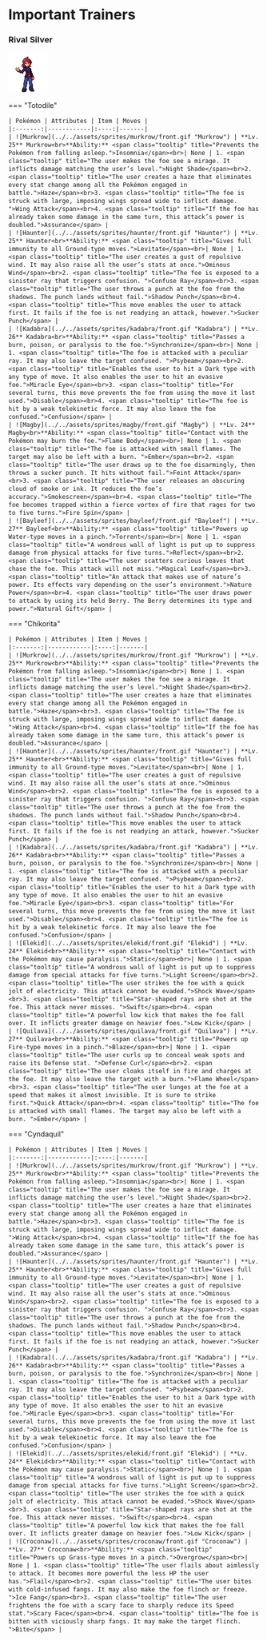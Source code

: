 # Important Trainers

### Rival Silver

![Rival Silver](../../assets/important_trainers/silver.png "Rival Silver")

=== "Totodile"

	| Pokémon | Attributes | Item | Moves |
	|:-------:|------------|:----:|-------|
	| ![Murkrow](../../assets/sprites/murkrow/front.gif "Murkrow") | **Lv. 25** Murkrow<br>**Ability:** <span class="tooltip" title="Prevents the Pokémon from falling asleep.">Insomnia</span><br>| None | 1. <span class="tooltip" title="The user makes the foe see a mirage. It inflicts damage matching the user’s level.">Night Shade</span><br>2. <span class="tooltip" title="The user creates a haze that eliminates every stat change among all the Pokémon engaged in battle.">Haze</span><br>3. <span class="tooltip" title="The foe is struck with large, imposing wings spread wide to inflict damage. ">Wing Attack</span><br>4. <span class="tooltip" title="If the foe has already taken some damage in the same turn, this attack’s power is doubled.">Assurance</span> |
	| ![Haunter](../../assets/sprites/haunter/front.gif "Haunter") | **Lv. 25** Haunter<br>**Ability:** <span class="tooltip" title="Gives full immunity to all Ground-type moves.">Levitate</span><br>| None | 1. <span class="tooltip" title="The user creates a gust of repulsive wind. It may also raise all the user’s stats at once.">Ominous Wind</span><br>2. <span class="tooltip" title="The foe is exposed to a sinister ray that triggers confusion. ">Confuse Ray</span><br>3. <span class="tooltip" title="The user throws a punch at the foe from the shadows. The punch lands without fail.">Shadow Punch</span><br>4. <span class="tooltip" title="This move enables the user to attack first. It fails if the foe is not readying an attack, however.">Sucker Punch</span> |
	| ![Kadabra](../../assets/sprites/kadabra/front.gif "Kadabra") | **Lv. 26** Kadabra<br>**Ability:** <span class="tooltip" title="Passes a burn, poison, or paralysis to the foe.">Synchronize</span><br>| None | 1. <span class="tooltip" title="The foe is attacked with a peculiar ray. It may also leave the target confused. ">Psybeam</span><br>2. <span class="tooltip" title="Enables the user to hit a Dark type with any type of move. It also enables the user to hit an evasive foe.">Miracle Eye</span><br>3. <span class="tooltip" title="For several turns, this move prevents the foe from using the move it last used.">Disable</span><br>4. <span class="tooltip" title="The foe is hit by a weak telekinetic force. It may also leave the foe confused.">Confusion</span> |
	| ![Magby](../../assets/sprites/magby/front.gif "Magby") | **Lv. 24** Magby<br>**Ability:** <span class="tooltip" title="Contact with the Pokémon may burn the foe.">Flame Body</span><br>| None | 1. <span class="tooltip" title="The foe is attacked with small flames. The target may also be left with a burn. ">Ember</span><br>2. <span class="tooltip" title="The user draws up to the foe disarmingly, then throws a sucker punch. It hits without fail.">Feint Attack</span><br>3. <span class="tooltip" title="The user releases an obscuring cloud of smoke or ink. It reduces the foe’s accuracy.">Smokescreen</span><br>4. <span class="tooltip" title="The foe becomes trapped within a fierce vortex of fire that rages for two to five turns.">Fire Spin</span> |
	| ![Bayleef](../../assets/sprites/bayleef/front.gif "Bayleef") | **Lv. 27** Bayleef<br>**Ability:** <span class="tooltip" title="Powers up Water-type moves in a pinch.">Torrent</span><br>| None | 1. <span class="tooltip" title="A wondrous wall of light is put up to suppress damage from physical attacks for five turns.">Reflect</span><br>2. <span class="tooltip" title="The user scatters curious leaves that chase the foe. This attack will not miss.">Magical Leaf</span><br>3. <span class="tooltip" title="An attack that makes use of nature’s power. Its effects vary depending on the user’s environment.">Nature Power</span><br>4. <span class="tooltip" title="The user draws power to attack by using its held Berry. The Berry determines its type and power.">Natural Gift</span> |
	
=== "Chikorita"

	| Pokémon | Attributes | Item | Moves |
	|:-------:|------------|:----:|-------|
	| ![Murkrow](../../assets/sprites/murkrow/front.gif "Murkrow") | **Lv. 25** Murkrow<br>**Ability:** <span class="tooltip" title="Prevents the Pokémon from falling asleep.">Insomnia</span><br>| None | 1. <span class="tooltip" title="The user makes the foe see a mirage. It inflicts damage matching the user’s level.">Night Shade</span><br>2. <span class="tooltip" title="The user creates a haze that eliminates every stat change among all the Pokémon engaged in battle.">Haze</span><br>3. <span class="tooltip" title="The foe is struck with large, imposing wings spread wide to inflict damage. ">Wing Attack</span><br>4. <span class="tooltip" title="If the foe has already taken some damage in the same turn, this attack’s power is doubled.">Assurance</span> |
	| ![Haunter](../../assets/sprites/haunter/front.gif "Haunter") | **Lv. 25** Haunter<br>**Ability:** <span class="tooltip" title="Gives full immunity to all Ground-type moves.">Levitate</span><br>| None | 1. <span class="tooltip" title="The user creates a gust of repulsive wind. It may also raise all the user’s stats at once.">Ominous Wind</span><br>2. <span class="tooltip" title="The foe is exposed to a sinister ray that triggers confusion. ">Confuse Ray</span><br>3. <span class="tooltip" title="The user throws a punch at the foe from the shadows. The punch lands without fail.">Shadow Punch</span><br>4. <span class="tooltip" title="This move enables the user to attack first. It fails if the foe is not readying an attack, however.">Sucker Punch</span> |
	| ![Kadabra](../../assets/sprites/kadabra/front.gif "Kadabra") | **Lv. 26** Kadabra<br>**Ability:** <span class="tooltip" title="Passes a burn, poison, or paralysis to the foe.">Synchronize</span><br>| None | 1. <span class="tooltip" title="The foe is attacked with a peculiar ray. It may also leave the target confused. ">Psybeam</span><br>2. <span class="tooltip" title="Enables the user to hit a Dark type with any type of move. It also enables the user to hit an evasive foe.">Miracle Eye</span><br>3. <span class="tooltip" title="For several turns, this move prevents the foe from using the move it last used.">Disable</span><br>4. <span class="tooltip" title="The foe is hit by a weak telekinetic force. It may also leave the foe confused.">Confusion</span> |
	| ![Elekid](../../assets/sprites/elekid/front.gif "Elekid") | **Lv. 24** Elekid<br>**Ability:** <span class="tooltip" title="Contact with the Pokémon may cause paralysis.">Static</span><br>| None | 1. <span class="tooltip" title="A wondrous wall of light is put up to suppress damage from special attacks for five turns.">Light Screen</span><br>2. <span class="tooltip" title="The user strikes the foe with a quick jolt of electricity. This attack cannot be evaded.">Shock Wave</span><br>3. <span class="tooltip" title="Star-shaped rays are shot at the foe. This attack never misses. ">Swift</span><br>4. <span class="tooltip" title="A powerful low kick that makes the foe fall over. It inflicts greater damage on heavier foes.">Low Kick</span> |
	| ![Quilava](../../assets/sprites/quilava/front.gif "Quilava") | **Lv. 27** Quilava<br>**Ability:** <span class="tooltip" title="Powers up Fire-type moves in a pinch.">Blaze</span><br>| None | 1. <span class="tooltip" title="The user curls up to conceal weak spots and raise its Defense stat. ">Defense Curl</span><br>2. <span class="tooltip" title="The user cloaks itself in fire and charges at the foe. It may also leave the target with a burn.">Flame Wheel</span><br>3. <span class="tooltip" title="The user lunges at the foe at a speed that makes it almost invisible. It is sure to strike first.">Quick Attack</span><br>4. <span class="tooltip" title="The foe is attacked with small flames. The target may also be left with a burn. ">Ember</span> |
	
=== "Cyndaquil"

	| Pokémon | Attributes | Item | Moves |
	|:-------:|------------|:----:|-------|
	| ![Murkrow](../../assets/sprites/murkrow/front.gif "Murkrow") | **Lv. 25** Murkrow<br>**Ability:** <span class="tooltip" title="Prevents the Pokémon from falling asleep.">Insomnia</span><br>| None | 1. <span class="tooltip" title="The user makes the foe see a mirage. It inflicts damage matching the user’s level.">Night Shade</span><br>2. <span class="tooltip" title="The user creates a haze that eliminates every stat change among all the Pokémon engaged in battle.">Haze</span><br>3. <span class="tooltip" title="The foe is struck with large, imposing wings spread wide to inflict damage. ">Wing Attack</span><br>4. <span class="tooltip" title="If the foe has already taken some damage in the same turn, this attack’s power is doubled.">Assurance</span> |
	| ![Haunter](../../assets/sprites/haunter/front.gif "Haunter") | **Lv. 25** Haunter<br>**Ability:** <span class="tooltip" title="Gives full immunity to all Ground-type moves.">Levitate</span><br>| None | 1. <span class="tooltip" title="The user creates a gust of repulsive wind. It may also raise all the user’s stats at once.">Ominous Wind</span><br>2. <span class="tooltip" title="The foe is exposed to a sinister ray that triggers confusion. ">Confuse Ray</span><br>3. <span class="tooltip" title="The user throws a punch at the foe from the shadows. The punch lands without fail.">Shadow Punch</span><br>4. <span class="tooltip" title="This move enables the user to attack first. It fails if the foe is not readying an attack, however.">Sucker Punch</span> |
	| ![Kadabra](../../assets/sprites/kadabra/front.gif "Kadabra") | **Lv. 26** Kadabra<br>**Ability:** <span class="tooltip" title="Passes a burn, poison, or paralysis to the foe.">Synchronize</span><br>| None | 1. <span class="tooltip" title="The foe is attacked with a peculiar ray. It may also leave the target confused. ">Psybeam</span><br>2. <span class="tooltip" title="Enables the user to hit a Dark type with any type of move. It also enables the user to hit an evasive foe.">Miracle Eye</span><br>3. <span class="tooltip" title="For several turns, this move prevents the foe from using the move it last used.">Disable</span><br>4. <span class="tooltip" title="The foe is hit by a weak telekinetic force. It may also leave the foe confused.">Confusion</span> |
	| ![Elekid](../../assets/sprites/elekid/front.gif "Elekid") | **Lv. 24** Elekid<br>**Ability:** <span class="tooltip" title="Contact with the Pokémon may cause paralysis.">Static</span><br>| None | 1. <span class="tooltip" title="A wondrous wall of light is put up to suppress damage from special attacks for five turns.">Light Screen</span><br>2. <span class="tooltip" title="The user strikes the foe with a quick jolt of electricity. This attack cannot be evaded.">Shock Wave</span><br>3. <span class="tooltip" title="Star-shaped rays are shot at the foe. This attack never misses. ">Swift</span><br>4. <span class="tooltip" title="A powerful low kick that makes the foe fall over. It inflicts greater damage on heavier foes.">Low Kick</span> |
	| ![Croconaw](../../assets/sprites/croconaw/front.gif "Croconaw") | **Lv. 27** Croconaw<br>**Ability:** <span class="tooltip" title="Powers up Grass-type moves in a pinch.">Overgrow</span><br>| None | 1. <span class="tooltip" title="The user flails about aimlessly to attack. It becomes more powerful the less HP the user has.">Flail</span><br>2. <span class="tooltip" title="The user bites with cold-infused fangs. It may also make the foe flinch or freeze. ">Ice Fang</span><br>3. <span class="tooltip" title="The user frightens the foe with a scary face to sharply reduce its Speed stat.">Scary Face</span><br>4. <span class="tooltip" title="The foe is bitten with viciously sharp fangs. It may make the target flinch. ">Bite</span> |
	
